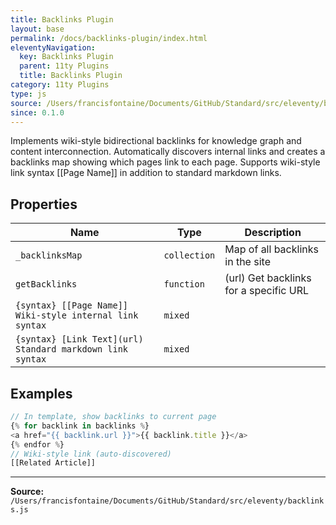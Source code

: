 ```yaml
---
title: Backlinks Plugin
layout: base
permalink: /docs/backlinks-plugin/index.html
eleventyNavigation:
  key: Backlinks Plugin
  parent: 11ty Plugins
  title: Backlinks Plugin
category: 11ty Plugins
type: js
source: /Users/francisfontaine/Documents/GitHub/Standard/src/eleventy/backlinks.js
since: 0.1.0
---
```


Implements wiki-style bidirectional backlinks for knowledge graph
and content interconnection. Automatically discovers internal links and creates
a backlinks map showing which pages link to each page. Supports wiki-style link
syntax [[Page Name]] in addition to standard markdown links.

## Properties

| Name | Type | Description |
|------|------|-------------|
| `_backlinksMap` | `collection` | Map of all backlinks in the site |
| `getBacklinks` | `function` | (url) Get backlinks for a specific URL |
| `{syntax} [[Page Name]] Wiki-style internal link syntax` | `mixed` |  |
| `{syntax} [Link Text](url) Standard markdown link syntax` | `mixed` |  |

## Examples

```js
// In template, show backlinks to current page
{% for backlink in backlinks %}
<a href="{{ backlink.url }}">{{ backlink.title }}</a>
{% endfor %}
// Wiki-style link (auto-discovered)
[[Related Article]]
```


---

**Source:** `/Users/francisfontaine/Documents/GitHub/Standard/src/eleventy/backlinks.js`
